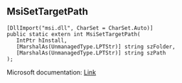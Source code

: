 ## MsiSetTargetPath

```
[DllImport("msi.dll", CharSet = CharSet.Auto)]
public static extern int MsiSetTargetPath(
   IntPtr hInstall,
   [MarshalAs(UnmanagedType.LPTStr)] string szFolder,
   [MarshalAs(UnmanagedType.LPTStr)] string szPath
);
```

Microsoft documentation: [Link](https://learn.microsoft.com/en-us/windows/win32/api/msiquery/nf-msiquery-msisettargetpatha)
